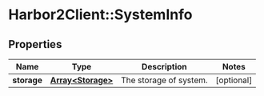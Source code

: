 # Harbor2Client::SystemInfo

## Properties
Name | Type | Description | Notes
------------ | ------------- | ------------- | -------------
**storage** | [**Array&lt;Storage&gt;**](Storage.md) | The storage of system. | [optional] 


